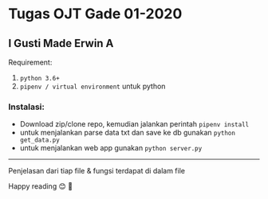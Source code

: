 # Tugas OJT Gade 01-2020
## I Gusti Made Erwin A

Requirement: 
1. `python 3.6+`
2. `pipenv / virtual environment` untuk python 

### Instalasi:

* Download zip/clone repo, kemudian jalankan perintah `pipenv install`
* untuk menjalankan parse data txt dan save ke db gunakan `python get_data.py`
* untuk menjalankan web app gunakan `python server.py`

---

Penjelasan dari tiap file & fungsi terdapat di dalam file 

Happy reading :blush: :rocket:	